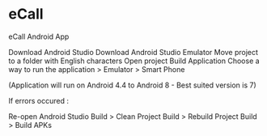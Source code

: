 # eCall
eCall Android App

Download Android Studio
Download Android Studio Emulator
Move project to a folder with English characters
Open project 
Build Application
Choose a way to run the application > Emulator
				    > Smart Phone

(Application will run on Android 4.4 to Android 8 - Best suited version is 7)

If errors occured :

Re-open Android Studio
Build > Clean Project 
Build > Rebuild Project
Build > Build APKs
